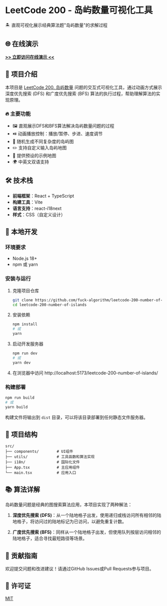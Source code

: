 # LeetCode 200 - 岛屿数量可视化工具

🏝️ 直观可视化展示经典算法题"岛屿数量"的求解过程

## 🌐 在线演示

**[>> 立即访问在线演示 <<](https://fuck-algorithm.github.io/leetcode-200-number-of-islands/)**

## 📖 项目介绍

本项目是 [LeetCode 200. 岛屿数量](https://leetcode.com/problems/number-of-islands/) 问题的交互式可视化工具，通过动画方式展示深度优先搜索 (DFS) 和广度优先搜索 (BFS) 算法的执行过程，帮助理解算法的实现原理。

### 🔥 主要功能

- 🖼️ 直观展示DFS和BFS算法解决岛屿数量问题的过程
- ⏯️ 动画播放控制：播放/暂停、步进、速度调节
- 🎲 随机生成不同复杂度的岛屿图
- ✏️ 支持自定义输入岛屿地图
- 🔄 提供预设的示例地图
- 🌍 中英文双语支持

## 🛠️ 技术栈

- **前端框架**：React + TypeScript
- **构建工具**：Vite
- **语言支持**：react-i18next
- **样式**：CSS（自定义设计）

## 🔧 本地开发

### 环境要求

- Node.js 18+
- npm 或 yarn

### 安装与运行

1. 克隆项目仓库
   ```bash
   git clone https://github.com/fuck-algorithm/leetcode-200-number-of-islands.git
   cd leetcode-200-number-of-islands
   ```

2. 安装依赖
   ```bash
   npm install
   # 或
   yarn
   ```

3. 启动开发服务器
   ```bash
   npm run dev
   # 或
   yarn dev
   ```

4. 在浏览器中访问 http://localhost:5173/leetcode-200-number-of-islands/

### 构建部署

```bash
npm run build
# 或
yarn build
```

构建文件将输出到 `dist` 目录，可以将该目录部署到任何静态文件服务器。

## 🧩 项目结构

```
src/
├── components/        # UI组件
├── utils/             # 工具函数和算法实现
├── i18n/              # 国际化文件
├── App.tsx            # 主应用组件
└── main.tsx           # 应用入口
```

## 📚 算法详解

岛屿数量问题是经典的图搜索算法应用，本项目实现了两种解法：

1. **深度优先搜索 (DFS)**：从一个陆地格子出发，使用递归或栈访问所有相邻的陆地格子，将访问过的陆地标记为已访问，以避免重复计数。

2. **广度优先搜索 (BFS)**：同样从一个陆地格子出发，但使用队列按层访问相邻的陆地格子，适合寻找最短路径等场景。

## 🤝 贡献指南

欢迎提交问题和改进建议！请通过GitHub Issues或Pull Requests参与项目。

## 📜 许可证

[MIT](LICENSE)
